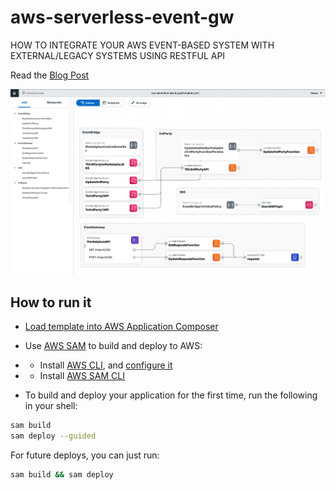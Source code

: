 # aws-serverless-event-gw
HOW TO INTEGRATE YOUR AWS EVENT-BASED SYSTEM WITH EXTERNAL/LEGACY SYSTEMS USING RESTFUL API

Read the [Blog Post](https://hacksaw.co.za/blog/use-events-internally-and-apis-externally/)

![architecture](Image-ApplicationComposer.jpg)

## How to run it
- [Load template into AWS Application Composer](https://docs.aws.amazon.com/application-composer/latest/dg/using-composer-project.html)
- Use [AWS SAM](https://aws.amazon.com/serverless/sam/) to build and deploy to AWS:

- - Install [AWS CLI](https://docs.aws.amazon.com/cli/latest/userguide/install-cliv2.html), and  [configure it](https://docs.aws.amazon.com/cli/latest/userguide/cli-configure-quickstart.html#cli-configure-quickstart-config)
- - Install [AWS SAM CLI](https://docs.aws.amazon.com/serverless-application-model/latest/developerguide/serverless-sam-cli-install.html)
- To build and deploy your application for the first time, run the following in your shell:

```bash
sam build
sam deploy --guided
```

For future deploys, you can just run:

```bash
sam build && sam deploy
```